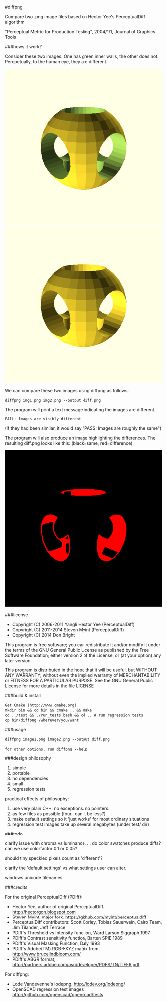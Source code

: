 #diffpng

Compare two .png image files based on Hector Yee's PerceptualDiff algorithm

"Perceptual Metric for Production Testing", 2004/1/1, Journal of Graphics Tools

###hows it work?

Consider these two images. One has green inner walls, the other does not. 
Percpetually, to the human eye, they are different. 

![OpenSCAD Color example](/test/basic/ossphere_color2.png "OpenSCAD Color")
![OpenSCAD Monotone example](/test/basic/ossphere_mono.png "OpenSCAD Monotone")

We can compare these two images using diffpng as follows:

    diffpng img1.png img2.png --output diff.png

The program will print a text message indicating the images are 
different. 

    FAIL: Images are visibly different

(If they had been similar, it would say "PASS: Images are roughly the same")

The program will also produce an image highlighting the differences. 
The resulting diff.png looks like this: (black=same, red=difference)

![diffpng result](/test/basic/diffpng_example.png "diffpng example")

###license

* Copyright (C) 2006-2011 Yangli Hector Yee (PerceptualDiff)
* Copyright (C) 2011-2014 Steven Myint (PerceptualDiff)
* Copyright (C) 2014 Don Bright

This program is free software; you can redistribute it and/or modify it under
the terms of the GNU General Public License as published by the Free Software
Foundation; either version 2 of the License, or (at your option) any later
version.

This program is distributed in the hope that it will be useful, but WITHOUT ANY
WARRANTY; without even the implied warranty of MERCHANTABILITY or FITNESS FOR A
PARTICULAR PURPOSE.  See the GNU General Public License for more details in the
file LICENSE

###build & install

    Get Cmake (http://www.cmake.org)
    mkdir bin && cd bin && cmake .. && make
    cd ../test && ./run_tests.bash && cd .. # run regression tests
    cp bin/diffpng /wherever/you/want

###usage

    diffpng image1.png image2.png --output diff.png

    for other options, run diffpng --help

###design philosophy

1. simple
2. portable
3. no dependencies
4. small
5. regression tests

practical effects of philosophy:

1. use very plain C++. no exceptions. no pointers.
2. as few files as possible (four.. can it be less?)
3. make default settings so it 'just works' for most ordinary situations
4. regression test images take up several megabytes (under test/ dir)

###todo

clarify issue with chroma vs luminance. . . do color swatches produce diffs?
can we use colorfactor 0.1 or 0.05? 

should tiny speckled pixels count as 'different'?

clarify the 'default settings' vs what settings user can alter.

windows unicode filenames

###credits

For the original PerceptualDiff (PDiff):

* Hector Yee, author of original PerceptualDiff. http://hectorgon.blogspot.com
* Steven Myint, major fork. https://github.com/myint/perceptualdiff 
* PerceptualDiff contributors: Scott Corley, Tobias Sauerwein, Cairo Team, Jim Tilander, Jeff Terrace
* PDiff's Threshold vs Intensity function, Ward Larson Siggraph 1997
* PDiff's Contrast sensitivity function, Barten SPIE 1989
* PDiff's Visual Masking Function, Daly 1993
* PDiff's Adobe(TM) RGB->XYZ matrix from http://www.brucelindbloom.com/
* PDiff's ABGR format, http://partners.adobe.com/asn/developer/PDFS/TN/TIFF6.pdf

For diffpng:

* Lode Vandevenne's lodepng. http://lodev.org/lodepng/
* OpenSCAD regression test images http://github.com/openscad/openscad/tests
